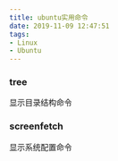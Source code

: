 ```yaml
---
title: ubuntu实用命令
date: 2019-11-09 12:47:51
tags:
- Linux
- Ubuntu
---
```

### tree
显示目录结构命令
### screenfetch
显示系统配置命令
<!--more-->
